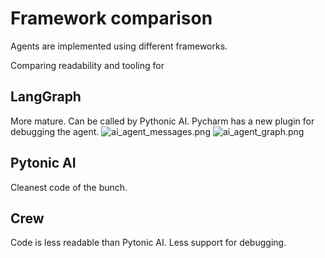 ﻿# Framework comparison

Agents are implemented using different frameworks.

Comparing readability and tooling for

## LangGraph

More mature. Can be called by Pythonic AI. Pycharm has a new plugin for debugging the agent.
![ai_agent_messages.png](ai_agent_messages.png)
![ai_agent_graph.png](ai_agent_graph.png)
## Pytonic AI

Cleanest code of the bunch. 

## Crew

Code is less readable than Pytonic AI. Less support for debugging.
